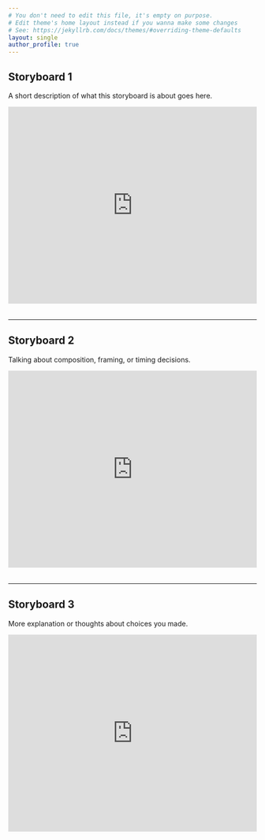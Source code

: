 ```yaml
---
# You don't need to edit this file, it's empty on purpose.
# Edit theme's home layout instead if you wanna make some changes
# See: https://jekyllrb.com/docs/themes/#overriding-theme-defaults
layout: single
author_profile: true
---
```


## Storyboard 1

A short description of what this storyboard is about goes here.

<div style="margin-bottom: 2rem;">
  <iframe width="100%" height="400" src="https://speakerdeck.com/player/YOUR_DECK_ID_1" frameborder="0" allowfullscreen></iframe>
</div>

---

## Storyboard 2

Talking about composition, framing, or timing decisions.

<div style="margin-bottom: 2rem;">
  <iframe width="100%" height="400" src="https://speakerdeck.com/player/YOUR_DECK_ID_2" frameborder="0" allowfullscreen></iframe>
</div>

---

## Storyboard 3

More explanation or thoughts about choices you made.

<div style="margin-bottom: 2rem;">
  <iframe width="100%" height="400" src="https://speakerdeck.com/player/YOUR_DECK_ID_3" frameborder="0" allowfullscreen></iframe>
</div>
